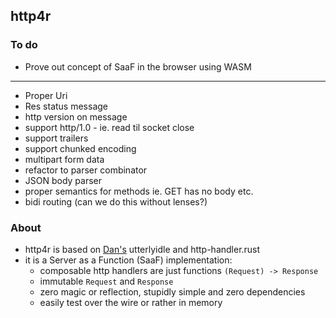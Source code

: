 ## http4r

### To do

- Prove out concept of SaaF in the browser using WASM
---
- Proper Uri
- Res status message
- http version on message
- support http/1.0 - ie. read til socket close
- support trailers
- support chunked encoding
- multipart form data
- refactor to parser combinator
- JSON body parser
- proper semantics for methods ie. GET has no body etc.
- bidi routing (can we do this without lenses?)


### About

- http4r is based on [Dan's](https://github.com/bodar/) utterlyidle and http-handler.rust 
- it is a Server as a Function (SaaF) implementation:
  - composable http handlers are just functions `(Request) -> Response`
  - immutable `Request` and `Response`
  - zero magic or reflection, stupidly simple and zero dependencies
  - easily test over the wire or rather in memory